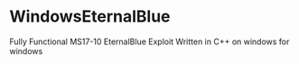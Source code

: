 # WindowsEternalBlue
Fully Functional MS17-10 EternalBlue Exploit Written in C++ on windows for windows
